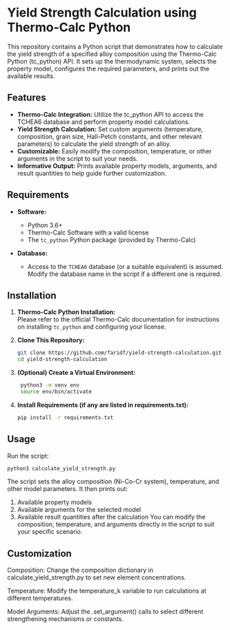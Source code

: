 # Yield Strength Calculation using Thermo-Calc Python

This repository contains a Python script that demonstrates how to calculate the yield strength of a specified alloy composition using the Thermo-Calc Python (tc_python) API. It sets up the thermodynamic system, selects the property model, configures the required parameters, and prints out the available results.

## Features

- **Thermo-Calc Integration:** Utilize the tc_python API to access the TCHEA6 database and perform property model calculations.
- **Yield Strength Calculation:** Set custom arguments (temperature, composition, grain size, Hall-Petch constants, and other relevant parameters) to calculate the yield strength of an alloy.
- **Customizable:** Easily modify the composition, temperature, or other arguments in the script to suit your needs.
- **Informative Output:** Prints available property models, arguments, and result quantities to help guide further customization.

## Requirements

- **Software:**
  - Python 3.6+
  - Thermo-Calc Software with a valid license
  - The `tc_python` Python package (provided by Thermo-Calc)
  
- **Database:**
  - Access to the `TCHEA6` database (or a suitable equivalent) is assumed. Modify the database name in the script if a different one is required.

## Installation

1. **Thermo-Calc Python Installation:**  
   Please refer to the official Thermo-Calc documentation for instructions on installing `tc_python` and configuring your license.

2. **Clone This Repository:**
   ```bash
   git clone https://github.com/faridf/yield-strength-calculation.git
   cd yield-strength-calculation
   ```
3. **(Optional) Create a Virtual Environment:**
   ```bash
    python3 -m venv env
    source env/bin/activate
    ```
4. **Install Requirements (if any are listed in requirements.txt):**
      ```bash
      pip install -r requirements.txt
      ```

## Usage

Run the script:

```python
python3 calculate_yield_strength.py
 ```
The script sets the alloy composition (Ni-Co-Cr system), temperature, and other model parameters.
It then prints out:
  1. Available property models
  2. Available arguments for the selected model
  3. Available result quantities after the calculation
You can modify the composition, temperature, and arguments directly in the script to suit your specific scenario.


## Customization

Composition:
Change the composition dictionary in calculate_yield_strength.py to set new element concentrations.

Temperature:
Modify the temperature_k variable to run calculations at different temperatures.

Model Arguments:
Adjust the .set_argument() calls to select different strengthening mechanisms or constants.



   
